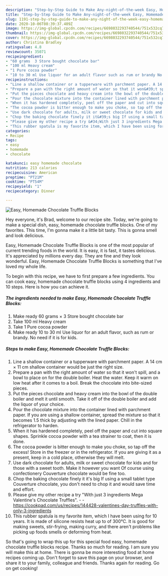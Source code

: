 ```yaml
---
description: "Step-by-Step Guide to Make Any-night-of-the-week Easy, Homemade Chocolate Truffle Blocks"
title: "Step-by-Step Guide to Make Any-night-of-the-week Easy, Homemade Chocolate Truffle Blocks"
slug: 1191-step-by-step-guide-to-make-any-night-of-the-week-easy-homemade-chocolate-truffle-blocks
date: 2020-10-06T08:39:37.409Z
image: https://img-global.cpcdn.com/recipes/6698032293740544/751x532cq70/easy-homemade-chocolate-truffle-blocks-recipe-main-photo.jpg
thumbnail: https://img-global.cpcdn.com/recipes/6698032293740544/751x532cq70/easy-homemade-chocolate-truffle-blocks-recipe-main-photo.jpg
cover: https://img-global.cpcdn.com/recipes/6698032293740544/751x532cq70/easy-homemade-chocolate-truffle-blocks-recipe-main-photo.jpg
author: Christina Bradley
ratingvalue: 4.8
reviewcount: 35071
recipeingredient:
- "60 grams  3 Store bought chocolate bar"
- "100 ml Heavy cream"
- "1 Pure cocoa powder"
- "10 to 30 ml Use liquor for an adult flavor such as rum or brandy No need if it is for kids"
recipeinstructions:
- "Line a shallow container or a tupperware with parchment paper. A 14 cm × 11 cm shallow container would be just the right size."
- "Prepare a pan with the right amount of water so that it won&#39;t spill, and a bowl to place on for the double boiler. Heat the water. Keep it warm on low heat after it comes to a boil. Break the chocolate into bite-sized pieces."
- "Put the pieces chocolate and heavy cream into the bowl of the double boiler and melt it until smooth. Take it off of the double boiler and add the liquor of your choice."
- "Pour the chocolate mixture into the container lined with parchment paper. If you are using a shallow container, spread the mixture so that it becomes 1.5 thick by adjusting with the lined paper. Chill in the refrigerator to harden."
- "When it has hardened completely, peel off the paper and cut into square shapes. Sprinkle cocoa powder with a tea strainer to coat, then it is done."
- "The cocoa powder is bitter enough to make you choke, so tap off the excess! Store in the freezer or in the refrigerator. If you are giving it as a present, keep in a cold place, otherwise they will melt."
- "Use dark chocolate for adults, milk or sweet chocolate for kids and for those with a sweet tooth. Make it however you want Of course using confectionery Couverture chocolate would be fine too."
- "Chop the baking chocolate finely it it&#39;s big If using a small tablet type Couverture chocolate, you don&#39;t need to chop it and would save time and effort."
- "Please give my other recipe a try &#34;With just 3 ingredients Mega Valentine&#39;s Chocolate Truffles&#34;.  https://cookpad.com/us/recipes/144428-valentines-day-truffles-with-only-3-ingredients"
- "This rubber spatula is my favorite item, which I have been using for 10 years. It is made of silicone resists heat up to of 300℃. It is good for making sweets, stir-frying, making curry, and there aren&#39;t problems like picking up foods smells or deforming from heat."
categories:
- Recipe
tags:
- easy
- homemade
- chocolate

katakunci: easy homemade chocolate 
nutrition: 213 calories
recipecuisine: American
preptime: "PT21M"
cooktime: "PT54M"
recipeyield: "1"
recipecategory: Dinner

---
```



![Easy, Homemade Chocolate Truffle Blocks](https://img-global.cpcdn.com/recipes/6698032293740544/751x532cq70/easy-homemade-chocolate-truffle-blocks-recipe-main-photo.jpg)

Hey everyone, it's Brad, welcome to our recipe site. Today, we're going to make a special dish, easy, homemade chocolate truffle blocks. One of my favorites. This time, I'm gonna make it a little bit tasty. This is gonna smell and look delicious.

Easy, Homemade Chocolate Truffle Blocks is one of the most popular of current trending foods in the world. It is easy, it is fast, it tastes delicious. It's appreciated by millions every day. They are fine and they look wonderful. Easy, Homemade Chocolate Truffle Blocks is something that I've loved my whole life.




To begin with this recipe, we have to first prepare a few ingredients. You can cook easy, homemade chocolate truffle blocks using 4 ingredients and 10 steps. Here is how you can achieve it.

<!--inarticleads1-->

##### The ingredients needed to make Easy, Homemade Chocolate Truffle Blocks:

1. Make ready 60 grams × 3 Store bought chocolate bar
1. Take 100 ml Heavy cream
1. Take 1 Pure cocoa powder
1. Make ready 10 to 30 ml Use liquor for an adult flavor, such as rum or brandy. No need if it is for kids.




<!--inarticleads2-->

##### Steps to make Easy, Homemade Chocolate Truffle Blocks:

1. Line a shallow container or a tupperware with parchment paper. A 14 cm × 11 cm shallow container would be just the right size.
1. Prepare a pan with the right amount of water so that it won&#39;t spill, and a bowl to place on for the double boiler. Heat the water. Keep it warm on low heat after it comes to a boil. Break the chocolate into bite-sized pieces.
1. Put the pieces chocolate and heavy cream into the bowl of the double boiler and melt it until smooth. Take it off of the double boiler and add the liquor of your choice.
1. Pour the chocolate mixture into the container lined with parchment paper. If you are using a shallow container, spread the mixture so that it becomes 1.5 thick by adjusting with the lined paper. Chill in the refrigerator to harden.
1. When it has hardened completely, peel off the paper and cut into square shapes. Sprinkle cocoa powder with a tea strainer to coat, then it is done.
1. The cocoa powder is bitter enough to make you choke, so tap off the excess! Store in the freezer or in the refrigerator. If you are giving it as a present, keep in a cold place, otherwise they will melt.
1. Use dark chocolate for adults, milk or sweet chocolate for kids and for those with a sweet tooth. Make it however you want Of course using confectionery Couverture chocolate would be fine too.
1. Chop the baking chocolate finely it it&#39;s big If using a small tablet type Couverture chocolate, you don&#39;t need to chop it and would save time and effort.
1. Please give my other recipe a try &#34;With just 3 ingredients Mega Valentine&#39;s Chocolate Truffles&#34;. -  - https://cookpad.com/us/recipes/144428-valentines-day-truffles-with-only-3-ingredients
1. This rubber spatula is my favorite item, which I have been using for 10 years. It is made of silicone resists heat up to of 300℃. It is good for making sweets, stir-frying, making curry, and there aren&#39;t problems like picking up foods smells or deforming from heat.




So that's going to wrap this up for this special food easy, homemade chocolate truffle blocks recipe. Thanks so much for reading. I am sure you will make this at home. There is gonna be more interesting food at home recipes coming up. Don't forget to save this page on your browser, and share it to your family, colleague and friends. Thanks again for reading. Go on get cooking!
